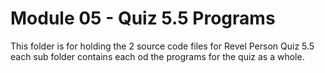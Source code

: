 # Module 05 - Quiz 5.5 Programs

This folder is for holding the 2 source code files for Revel Person Quiz 5.5 each sub folder contains each od the programs for the quiz as a whole.
